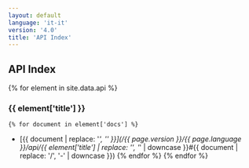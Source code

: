 ```yaml
---
layout: default
language: 'it-it'
version: '4.0'
title: 'API Index'
---
```


## API Index
{% for element in site.data.api %}
### {{ element['title'] }}
    {% for document in element['docs'] %}
* [{{ document | replace: '_', '\' }}](/{{ page.version }}/{{ page.language }}/api/{{ element['title'] | replace: '\', '_' | downcase }}#{{ document | replace: '/', '-' | downcase }})
    {% endfor %}
{% endfor %}

